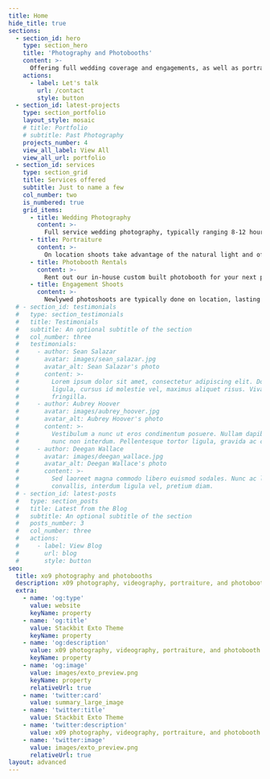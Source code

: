 ```yaml
---
title: Home
hide_title: true
sections:
  - section_id: hero
    type: section_hero
    title: 'Photography and Photobooths'
    content: >-
      Offering full wedding coverage and engagements, as well as portraiture and event photography. Videography is also available, as well as renting out our custom in-house built Photobooth, featuring a stobe AlienBees Ringlight for high quality beauty lighting. 
    actions:
      - label: Let's talk
        url: /contact
        style: button
  - section_id: latest-projects
    type: section_portfolio
    layout_style: mosaic
    # title: Portfolio
    # subtitle: Past Photography
    projects_number: 4
    view_all_label: View All
    view_all_url: portfolio
  - section_id: services
    type: section_grid
    title: Services offered 
    subtitle: Just to name a few 
    col_number: two
    is_numbered: true
    grid_items:
      - title: Wedding Photography
        content: >-
          Full service wedding photography, typically ranging 8-12 hours. Videography and second shooters available. Edits delivered within 3 weeks. Will Travel. Pricing starting at $2000.
      - title: Portraiture
        content: >-
          On location shoots take advantage of the natural light and offer portrait sessions starting at only at $100. Multiple locations available, shoots typically range 30min, 1hr, or 2hr. Edits delivered within 2 weeks. 
      - title: Photobooth Rentals
        content: >-
          Rent out our in-house custom built photobooth for your next party or event! Tower booth includes printer, user operated touchscreen, and ring light with DSLR for high quality photos. Guests walk away with two 2"x6" after each photo session, and can take unlimited photos. Rentals range from 2-4 hours and start at $300. Photos are delivered via web gallery within 2 weeks. 
      - title: Engagement Shoots
        content: >-
          Newlywed photoshoots are typically done on location, lasting approx. 1-2 hours. Couples can specify locations of their liking, as well as provide props that will serve in future invitations and stationary. Photos are delivered within 2 weeks via web gallery. Pricing starts at $200. 
  # - section_id: testimonials
  #   type: section_testimonials
  #   title: Testimonials
  #   subtitle: An optional subtitle of the section
  #   col_number: three
  #   testimonials:
  #     - author: Sean Salazar
  #       avatar: images/sean_salazar.jpg
  #       avatar_alt: Sean Salazar's photo
  #       content: >-
  #         Lorem ipsum dolor sit amet, consectetur adipiscing elit. Donec nisl
  #         ligula, cursus id molestie vel, maximus aliquet risus. Vivamus in nibh
  #         fringilla.
  #     - author: Aubrey Hoover
  #       avatar: images/aubrey_hoover.jpg
  #       avatar_alt: Aubrey Hoover's photo
  #       content: >-
  #         Vestibulum a nunc ut eros condimentum posuere. Nullam dapibus quis
  #         nunc non interdum. Pellentesque tortor ligula, gravida ac commodo eu.
  #     - author: Deegan Wallace
  #       avatar: images/deegan_wallace.jpg
  #       avatar_alt: Deegan Wallace's photo
  #       content: >-
  #         Sed laoreet magna commodo libero euismod sodales. Nunc ac libero
  #         convallis, interdum ligula vel, pretium diam.
  # - section_id: latest-posts
  #   type: section_posts
  #   title: Latest from the Blog
  #   subtitle: An optional subtitle of the section
  #   posts_number: 3
  #   col_number: three
  #   actions:
  #     - label: View Blog
  #       url: blog
  #       style: button
seo:
  title: xo9 photography and photobooths
  description: x09 photography, videography, portraiture, and photobooth rentals. Located in Austin, TX.
  extra:
    - name: 'og:type'
      value: website
      keyName: property
    - name: 'og:title'
      value: Stackbit Exto Theme
      keyName: property
    - name: 'og:description'
      value: x09 photography, videography, portraiture, and photobooth rentals. Located in Austin, TX.
      keyName: property
    - name: 'og:image'
      value: images/exto_preview.png
      keyName: property
      relativeUrl: true
    - name: 'twitter:card'
      value: summary_large_image
    - name: 'twitter:title'
      value: Stackbit Exto Theme
    - name: 'twitter:description'
      value: x09 photography, videography, portraiture, and photobooth rentals. Located in Austin, TX.
    - name: 'twitter:image'
      value: images/exto_preview.png
      relativeUrl: true
layout: advanced
---
```

